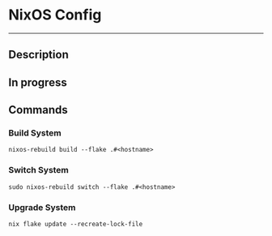 # NixOS Config
---
## Description
In progress
---
## Commands
### Build System
`nixos-rebuild build --flake .#<hostname>`
### Switch System
`sudo nixos-rebuild switch --flake .#<hostname>`
### Upgrade System
`nix flake update --recreate-lock-file`
